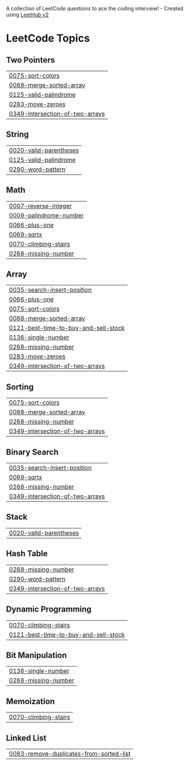 A collection of LeetCode questions to ace the coding interview! - Created using [LeetHub v2](https://github.com/arunbhardwaj/LeetHub-2.0)
<!---LeetCode Topics Start-->
# LeetCode Topics
## Two Pointers
|  |
| ------- |
| [0075-sort-colors](https://github.com/Prat33k18/Leetcode/tree/master/0075-sort-colors) |
| [0088-merge-sorted-array](https://github.com/Prat33k18/Leetcode/tree/master/0088-merge-sorted-array) |
| [0125-valid-palindrome](https://github.com/Prat33k18/Leetcode/tree/master/0125-valid-palindrome) |
| [0283-move-zeroes](https://github.com/Prat33k18/Leetcode/tree/master/0283-move-zeroes) |
| [0349-intersection-of-two-arrays](https://github.com/Prat33k18/Leetcode/tree/master/0349-intersection-of-two-arrays) |
## String
|  |
| ------- |
| [0020-valid-parentheses](https://github.com/Prat33k18/Leetcode/tree/master/0020-valid-parentheses) |
| [0125-valid-palindrome](https://github.com/Prat33k18/Leetcode/tree/master/0125-valid-palindrome) |
| [0290-word-pattern](https://github.com/Prat33k18/Leetcode/tree/master/0290-word-pattern) |
## Math
|  |
| ------- |
| [0007-reverse-integer](https://github.com/Prat33k18/Leetcode/tree/master/0007-reverse-integer) |
| [0009-palindrome-number](https://github.com/Prat33k18/Leetcode/tree/master/0009-palindrome-number) |
| [0066-plus-one](https://github.com/Prat33k18/Leetcode/tree/master/0066-plus-one) |
| [0069-sqrtx](https://github.com/Prat33k18/Leetcode/tree/master/0069-sqrtx) |
| [0070-climbing-stairs](https://github.com/Prat33k18/Leetcode/tree/master/0070-climbing-stairs) |
| [0268-missing-number](https://github.com/Prat33k18/Leetcode/tree/master/0268-missing-number) |
## Array
|  |
| ------- |
| [0035-search-insert-position](https://github.com/Prat33k18/Leetcode/tree/master/0035-search-insert-position) |
| [0066-plus-one](https://github.com/Prat33k18/Leetcode/tree/master/0066-plus-one) |
| [0075-sort-colors](https://github.com/Prat33k18/Leetcode/tree/master/0075-sort-colors) |
| [0088-merge-sorted-array](https://github.com/Prat33k18/Leetcode/tree/master/0088-merge-sorted-array) |
| [0121-best-time-to-buy-and-sell-stock](https://github.com/Prat33k18/Leetcode/tree/master/0121-best-time-to-buy-and-sell-stock) |
| [0136-single-number](https://github.com/Prat33k18/Leetcode/tree/master/0136-single-number) |
| [0268-missing-number](https://github.com/Prat33k18/Leetcode/tree/master/0268-missing-number) |
| [0283-move-zeroes](https://github.com/Prat33k18/Leetcode/tree/master/0283-move-zeroes) |
| [0349-intersection-of-two-arrays](https://github.com/Prat33k18/Leetcode/tree/master/0349-intersection-of-two-arrays) |
## Sorting
|  |
| ------- |
| [0075-sort-colors](https://github.com/Prat33k18/Leetcode/tree/master/0075-sort-colors) |
| [0088-merge-sorted-array](https://github.com/Prat33k18/Leetcode/tree/master/0088-merge-sorted-array) |
| [0268-missing-number](https://github.com/Prat33k18/Leetcode/tree/master/0268-missing-number) |
| [0349-intersection-of-two-arrays](https://github.com/Prat33k18/Leetcode/tree/master/0349-intersection-of-two-arrays) |
## Binary Search
|  |
| ------- |
| [0035-search-insert-position](https://github.com/Prat33k18/Leetcode/tree/master/0035-search-insert-position) |
| [0069-sqrtx](https://github.com/Prat33k18/Leetcode/tree/master/0069-sqrtx) |
| [0268-missing-number](https://github.com/Prat33k18/Leetcode/tree/master/0268-missing-number) |
| [0349-intersection-of-two-arrays](https://github.com/Prat33k18/Leetcode/tree/master/0349-intersection-of-two-arrays) |
## Stack
|  |
| ------- |
| [0020-valid-parentheses](https://github.com/Prat33k18/Leetcode/tree/master/0020-valid-parentheses) |
## Hash Table
|  |
| ------- |
| [0268-missing-number](https://github.com/Prat33k18/Leetcode/tree/master/0268-missing-number) |
| [0290-word-pattern](https://github.com/Prat33k18/Leetcode/tree/master/0290-word-pattern) |
| [0349-intersection-of-two-arrays](https://github.com/Prat33k18/Leetcode/tree/master/0349-intersection-of-two-arrays) |
## Dynamic Programming
|  |
| ------- |
| [0070-climbing-stairs](https://github.com/Prat33k18/Leetcode/tree/master/0070-climbing-stairs) |
| [0121-best-time-to-buy-and-sell-stock](https://github.com/Prat33k18/Leetcode/tree/master/0121-best-time-to-buy-and-sell-stock) |
## Bit Manipulation
|  |
| ------- |
| [0136-single-number](https://github.com/Prat33k18/Leetcode/tree/master/0136-single-number) |
| [0268-missing-number](https://github.com/Prat33k18/Leetcode/tree/master/0268-missing-number) |
## Memoization
|  |
| ------- |
| [0070-climbing-stairs](https://github.com/Prat33k18/Leetcode/tree/master/0070-climbing-stairs) |
## Linked List
|  |
| ------- |
| [0083-remove-duplicates-from-sorted-list](https://github.com/Prat33k18/Leetcode/tree/master/0083-remove-duplicates-from-sorted-list) |
<!---LeetCode Topics End-->